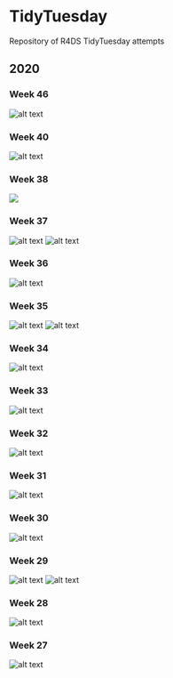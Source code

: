 # TidyTuesday

Repository of R4DS TidyTuesday attempts

## 2020
### Week 46
![alt text](https://github.com/tessaeagle/TidyTuesday/blob/master/11_10.png "Week46")

### Week 40
![alt text](https://github.com/tessaeagle/TidyTuesday/blob/master/9_29.png "Week40")

### Week 38
![](https://github.com/tessaeagle/TidyTuesday/blob/master/9_15_gif.gif)

### Week 37
![alt text](https://github.com/tessaeagle/TidyTuesday/blob/master/9_8.png "Week37_frame")
![alt text](https://github.com/tessaeagle/TidyTuesday/blob/master/9_8_ii.png "Week37_frameless")

### Week 36
![alt text](https://github.com/tessaeagle/TidyTuesday/blob/master/9_1.png "Week36")

### Week 35
![alt text](https://github.com/tessaeagle/TidyTuesday/blob/master/8_25_wordcloud.png "Week35_Chopped")
![alt text](https://github.com/tessaeagle/TidyTuesday/blob/master/8_25_Lollipop.png "Week35_Lollipop")

### Week 34
![alt text](https://github.com/tessaeagle/TidyTuesday/blob/master/8_18.png "Week34")

### Week 33
![alt text](https://github.com/tessaeagle/TidyTuesday/blob/master/8_11.png "Week33")

### Week 32
![alt text](https://github.com/tessaeagle/TidyTuesday/blob/master/8_4.png "Week32")

### Week 31
![alt text](https://github.com/tessaeagle/TidyTuesday/blob/master/7_28.png "Week31")

### Week 30
![alt text](https://github.com/tessaeagle/TidyTuesday/blob/master/7_21.png "Week30")

### Week 29
![alt text](https://github.com/tessaeagle/TidyTuesday/blob/master/7_14_plot.png "Week29")
![alt text](https://github.com/tessaeagle/TidyTuesday/blob/master/7_14_plot4.png "Week29")

### Week 28
![alt text](https://github.com/tessaeagle/TidyTuesday/blob/master/7_7_plot.png "Week28")

### Week 27
![alt text](https://github.com/tessaeagle/TidyTuesday/blob/master/6_30_Chart.png "Week27")





